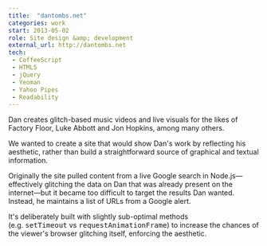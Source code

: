 ```yaml
---
title:  "dantombs.net"
categories: work
start: 2013-05-02
role: Site design &amp; development
external_url: http://dantombs.net
tech: 
 - CoffeeScript
 - HTML5
 - jQuery
 - Yeoman
 - Yahoo Pipes
 - Readability
---
```

Dan creates glitch-based music videos and live visuals for the likes of Factory Floor, Luke Abbott and Jon Hopkins, among many others.

We wanted to create a site that would show Dan's work by reflecting his aesthetic, rather than build a straightforward source of graphical and textual information. 

Originally the site pulled content from a live Google search in Node.js—effectively glitching the data on Dan that was already present on the internet—but it became too difficult to target the results Dan wanted. Instead, he maintains a list of URLs from a Google alert.

It's deliberately built with slightly sub-optimal methods (e.g.&nbsp;<kbd>setTimeout</kbd>&nbsp;vs&nbsp;<kbd>requestAnimationFrame</kbd>) to increase the chances of the viewer's browser glitching itself, enforcing the aesthetic.